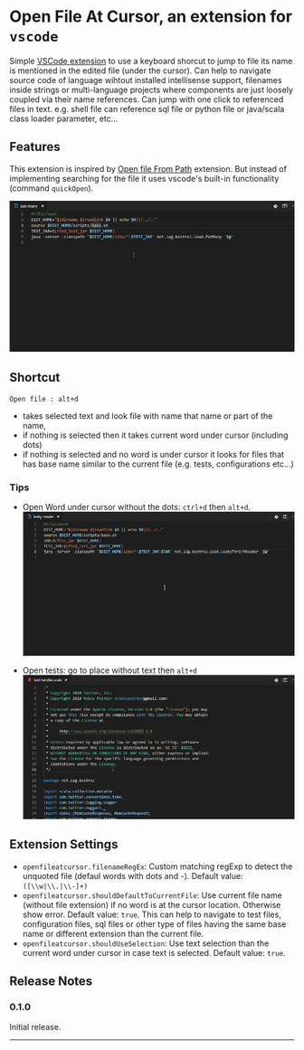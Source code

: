 # Open File At Cursor, an extension for `vscode`

Simple [VSCode extension](https://marketplace.visualstudio.com/items?itemName=ivoh.openfileatcursor) to use a keyboard shorcut to jump to file its name is mentioned in the edited file (under the cursor). Can help to navigate source code of language wihtout installed intellisense support, filenames inside strings or multi-language projects where components are just loosely coupled via their name references. Can jump with one click to referenced files in text. e.g. shell file can reference sql file or python file or java/scala class loader parameter, etc...

## Features

This extension is inspired by [Open file From Path](https://marketplace.visualstudio.com/items?itemName=jack89ita.open-file-from-path) extension. But instead of implementing searching for the file it uses vscode's built-in functionality (command `quickOpen`).

![demo](images/openfile.gif)

## Shortcut
```
Open file : alt+d
```
* takes selected text and look file with name that name or part of the name,
* if nothing is selected then it takes current word under cursor (including dots)
* if nothing is selected and no word is under cursor it looks for files that has base name similar to the current file (e.g. tests, configurations etc...)

### Tips

* Open Word under cursor without the dots: `ctrl+d` then `alt+d`.
![demo](images/tip_selectword_openfile.gif)


* Open tests: go to place without text then `alt+d`
![demo](images/tip_samename.gif)

## Extension Settings
 
* `openfileatcursor.filenameRegEx`: Custom matching regExp to detect the unquoted file (defaul words with dots and -). Default value:  `([\\w|\\.|\\-]+)`
* `openfileatcursor.shouldDefaultToCurrentFile`: Use current file name (without file extension) if no word is at the cursor location. Otherwise show error. Default value: `true`. This can help to navigate to test files, configuration files, sql files or other type of files having the same base name or different extension than the current file.
* `openfileatcursor.shouldUseSelection`: Use text selection than the current word under cursor in case text is selected. Default value: `true`.

## Release Notes

### 0.1.0

Initial release.


-----------------------------------------------------------------------------------------------------------
